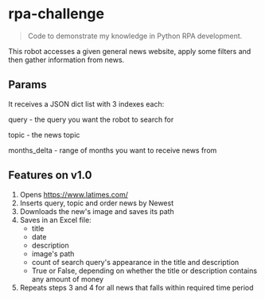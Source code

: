 # rpa-challenge
> Code to demonstrate my knowledge in Python RPA development.

This robot accesses a given general news website, apply some filters and then gather information from news.

## Params
It receives a JSON dict list with 3 indexes each:

query - the query you want the robot to search for

topic - the news topic

months_delta - range of months you want to receive news from

## Features on v1.0
1. Opens https://www.latimes.com/
2. Inserts query, topic and order news by Newest
3. Downloads the new's image and saves its path
4. Saves in an Excel file:
    - title
    - date
    - description
    - image's path
    - count of search query's appearance in the title and description
    - True or False, depending on whether the title or description contains any amount of money
5. Repeats steps 3 and 4 for all news that falls within required time period
